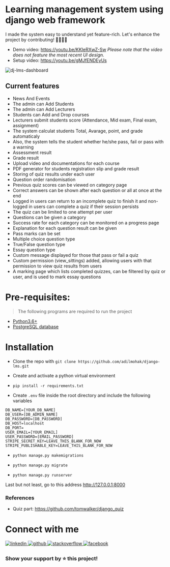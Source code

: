 # Learning management system using django web framework

I made the system easy to understand yet feature-rich. Let's enhance the project by contributing! 👩‍💻👩‍💻

- Demo video: https://youtu.be/KKIeRXwZ-Sw *Please note that the video does not feature the most recent UI design.*
- Setup video: https://youtu.be/gMJfENDEyUs

![dj-lms-dashboard](https://user-images.githubusercontent.com/60693922/212262964-5b5f2cb9-59b6-4be8-bf29-63a5265a7a9e.png)

Current features
----------------
* News And Events
* The admin can Add Students
* The admin can Add Lecturers
* Students can Add and Drop courses
* Lecturers submit students score (Attendance, Mid exam, Final exam, assignment)
* The system calculat students Total, Avarage, point, and grade automaticaly
* Also, the system tells the student whether he/she pass, fail or pass with a warning
* Assessment result
* Grade result
* Upload video and documentations for each course
* PDF generator for students registration slip and grade result
* Storing of quiz results under each user
* Question order randomisation
* Previous quiz scores can be viewed on category page
* Correct answers can be shown after each question or all at once at the end
* Logged in users can return to an incomplete quiz to finish it and non-logged in users can complete a quiz if their session persists
* The quiz can be limited to one attempt per user
* Questions can be given a category
* Success rate for each category can be monitored on a progress page
* Explanation for each question result can be given
* Pass marks can be set
* Multiple choice question type
* True/False question type
* Essay question type
* Custom message displayed for those that pass or fail a quiz
* Custom permission (view_sittings) added, allowing users with that permission to view quiz results from users
* A marking page which lists completed quizzes, can be filtered by quiz or user, and is used to mark essay questions

# Pre-requisites:

> The following programs are required to run the project

- [Python3.6+](https://www.python.org/downloads/)
- [PostgreSQL database](https://www.postgresql.org/download/)

# Installation

- Clone the repo with `git clone https://github.com/adilmohak/django-lms.git`

- Create and activate a python virtual environment

- `pip install -r requirements.txt`

- Create `.env` file inside the root directory and include the following variables
```config
DB_NAME=[YOUR_DB_NAME]
DB_USER=[DB_ADMIN_NAME]
DB_PASSWORD=[DB_PASSWORD]
DB_HOST=localhost
DB_PORT=
USER_EMAIL=[YOUR_EMAIL]
USER_PASSWORD=[EMAIL_PASSWORD]
STRIPE_SECRET_KEY=LEAVE_THIS_BLANK_FOR_NOW
STRIPE_PUBLISHABLE_KEY=LEAVE_THIS_BLANK_FOR_NOW
```

- `python manage.py makemigrations`

- `python manage.py migrate`

- `python manage.py runserver`

Last but not least, go to this address http://127.0.0.1:8000

### References
- Quiz part: https://github.com/tomwalker/django_quiz

# Connect with me

<div>
<a href="https://www.linkedin.com/in/adilmohak" target="_blank">
<img src=https://img.shields.io/badge/linkedin-%231E77B5.svg?&style=for-the-badge&logo=linkedin&logoColor=white alt=linkedin style="margin-bottom: 5px;" />
</a>
<a href="https://github.com/adilmohak" target="_blank">
<img src=https://img.shields.io/badge/github-%2324292e.svg?&style=for-the-badge&logo=github&logoColor=white alt=github style="margin-bottom: 5px;" />
</a>
<a href="https://stackoverflow.com/users/12872688/adil-mohak" target="_blank">
<img src=https://img.shields.io/badge/stackoverflow-%23F28032.svg?&style=for-the-badge&logo=stackoverflow&logoColor=white alt=stackoverflow style="margin-bottom: 5px;" />
</a>
<a href="https://www.facebook.com/adilmohak1" target="_blank">
<img src=https://img.shields.io/badge/facebook-%232E87FB.svg?&style=for-the-badge&logo=facebook&logoColor=white alt=facebook style="margin-bottom: 5px;" />
</a>
</div>

### Show your support by ⭐️ this project!
